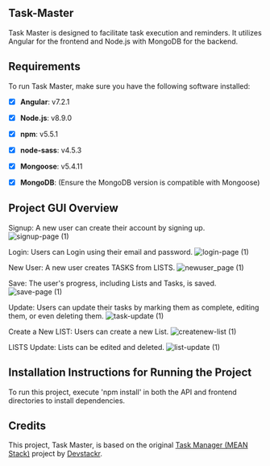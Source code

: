 ## Task-Master
Task Master is designed to facilitate task execution and reminders. It utilizes Angular for the frontend and Node.js with MongoDB for the backend.

## Requirements
To run Task Master, make sure you have the following software installed:
- [x] **Angular**: v7.2.1  
- [x] **Node.js**: v8.9.0  
- [x] **npm**: v5.5.1  
- [x] **node-sass**: v4.5.3  
- [x] **Mongoose**: v5.4.11  
- [x] **MongoDB**: (Ensure the MongoDB version is compatible with Mongoose)


## Project GUI Overview

Signup: A new user can create their account by signing up.
![signup-page (1)](https://github.com/Obyedullahilmamun/Task-Master/assets/78032583/3e81dba9-3918-4880-b484-debd67521dce)

Login: Users can Login using their email and password.
![login-page (1)](https://github.com/Obyedullahilmamun/Task-Master/assets/78032583/7791a89e-4f5a-4594-bbb7-b3375e71bba6)

New User: A new user creates TASKS from LISTS.
![newuser_page (1)](https://github.com/Obyedullahilmamun/Task-Master/assets/78032583/2fd1995c-88d8-4d5d-9f73-32499c6e2640)

Save: The user's progress, including Lists and Tasks, is saved.
![save-page (1)](https://github.com/Obyedullahilmamun/Task-Master/assets/78032583/1db294c0-248f-487f-b867-df2365220149)

Update: Users can update their tasks by marking them as complete, editing them, or even deleting them.
![task-update (1)](https://github.com/Obyedullahilmamun/Task-Master/assets/78032583/b3bf3855-4d38-49f8-b32c-178938681923)

Create a New LIST: Users can create a new List.
![createnew-list (1)](https://github.com/Obyedullahilmamun/Task-Master/assets/78032583/744cb2a2-24aa-45e6-827e-f68e5b6f8328)

LISTS Update: Lists can be edited and deleted.
![list-update (1)](https://github.com/Obyedullahilmamun/Task-Master/assets/78032583/709f7da7-c60e-4c2d-ab97-3e1ad898a123)

## Installation Instructions for Running the Project
To run this project, execute 'npm install' in both the API and frontend directories to install dependencies.

## Credits
This project, Task Master, is based on the original [Task Manager (MEAN Stack)](https://github.com/Devstackr/task-manager-mean-stack) project by [Devstackr](https://github.com/Devstackr).
